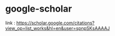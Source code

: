 # google-scholar
link : https://scholar.google.com/citations?view_op=list_works&hl=en&user=spnpSKsAAAAJ
